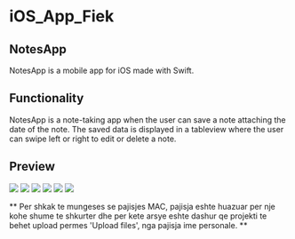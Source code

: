 # iOS_App_Fiek
## NotesApp

NotesApp is a mobile app for iOS  made with Swift.

## Functionality

NotesApp is a note-taking app when the user can save a note attaching the date of the note.
The saved data is displayed in a tableview where the user can swipe left or right to edit or delete a note.

## Preview 
![](https://images4.imagebam.com/01/77/f0/ME496QZ_o.png)
![](https://images4.imagebam.com/88/27/dc/ME496QY_o.png)
![](https://images4.imagebam.com/4e/03/c1/ME496R3_o.png)
![](https://images4.imagebam.com/df/fb/86/ME496R1_o.png)
![](https://images4.imagebam.com/30/6d/c6/ME496R2_o.png)
![](https://images4.imagebam.com/a2/c1/42/ME496R0_o.png)


** Per shkak te mungeses se pajisjes MAC, pajisja eshte huazuar per nje kohe shume te shkurter dhe per kete arsye eshte dashur qe projekti te behet upload permes 'Upload files', nga pajisja ime personale. **
